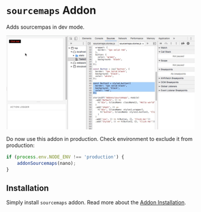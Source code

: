 # `sourcemaps` Addon

Adds sourcempas in dev mode.

![](./sourcemaps.gif)

Do now use this addon in production. Check environment to exclude it from production:

```js
if (process.env.NODE_ENV !== 'production') {
    addonSourcemaps(nano);
}
```


## Installation

Simply install `sourcemaps` addon. Read more about the [Addon Installation](./Addons.md#addon-installation).
